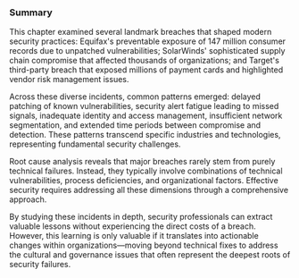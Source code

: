 
### Summary

This chapter examined several landmark breaches that shaped modern security practices: Equifax's preventable exposure of 147 million consumer records due to unpatched vulnerabilities; SolarWinds' sophisticated supply chain compromise that affected thousands of organizations; and Target's third-party breach that exposed millions of payment cards and highlighted vendor risk management issues.

Across these diverse incidents, common patterns emerged: delayed patching of known vulnerabilities, security alert fatigue leading to missed signals, inadequate identity and access management, insufficient network segmentation, and extended time periods between compromise and detection. These patterns transcend specific industries and technologies, representing fundamental security challenges.

Root cause analysis reveals that major breaches rarely stem from purely technical failures. Instead, they typically involve combinations of technical vulnerabilities, process deficiencies, and organizational factors. Effective security requires addressing all these dimensions through a comprehensive approach.

By studying these incidents in depth, security professionals can extract valuable lessons without experiencing the direct costs of a breach. However, this learning is only valuable if it translates into actionable changes within organizations—moving beyond technical fixes to address the cultural and governance issues that often represent the deepest roots of security failures.
